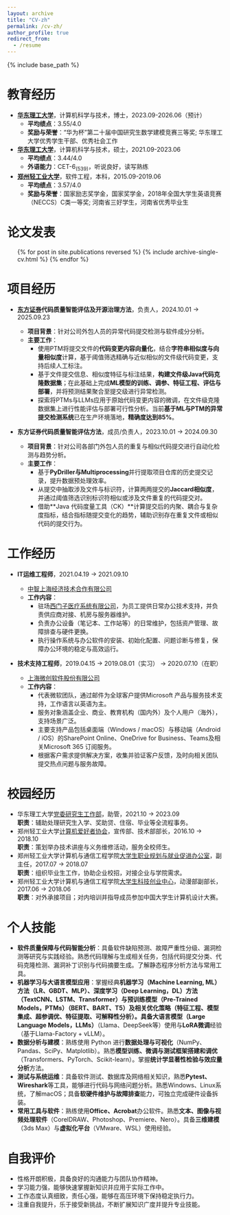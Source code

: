 ```yaml
---
layout: archive
title: "CV-zh"
permalink: /cv-zh/
author_profile: true
redirect_from:
  - /resume
---
```


{% include base_path %}

教育经历
======
* [**华东理工大学**](https://www.ecust.edu.cn/)，计算机科学与技术，博士，2023.09-2026.06（预计）
  * **平均绩点**：3.55/4.0
  * **奖励与荣誉**：“华为杯”第二十届中国研究生数学建模竞赛三等奖; 华东理工大学优秀学生干部、优秀社会工作
* [**华东理工大学**](https://www.ecust.edu.cn/)，计算机科学与技术，硕士，2021.09-2023.06
  * **平均绩点**：3.44/4.0
  * **外语能力**：CET-6<sub>(539)</sub>，听说良好，读写熟练 
* [**郑州轻工业大学**](https://www.zzuli.edu.cn/)，软件工程，本科，2015.09-2019.06
  * **平均绩点**：3.57/4.0
  * **奖励与荣誉**：国家励志奖学金，国家奖学金，2018年全国大学生英语竞赛（NECCS）C类一等奖; 河南省三好学生，河南省优秀毕业生

论文发表
======
  <ul>{% for post in site.publications reversed %}
    {% include archive-single-cv.html %}
  {% endfor %}</ul>
  

项目经历
======
* **[东方证券](https://www.dfzq.com.cn/osoa/views/main/home/index.shtml)代码质量智能评估及开源治理方法**，负责人，2024.10.01 -> 2025.09.23
  * **项目背景**：针对公司外包人员的异常代码提交检测与软件成分分析。
  * **主要工作**：
    * 使用PTM将提交文件的**代码变更内容向量化**，结合**字符串相似度与向量相似度**计算，基于阈值筛选精确与近似相似的文件级代码变更，支持后续人工标注。
    * 基于文件提交信息、相似度特征与标注结果，**构建文件级Java代码克隆数据集**；在此基础上完成**ML模型的训练、调参、特征工程、评估与部署**，并将预测结果聚合至提交级进行异常检测。
    * 探索将PTMs与LLMs应用于原始代码变更内容的微调，在文件级克隆数据集上进行性能评估与部署可行性分析。当前**基于ML与PTM的异常提交检测系统**已在生产环境落地，**精确度达到85%**。

* **东方证券代码质量智能评估方法**，成员/负责人，2023.10.01 -> 2024.09.30
  * **项目背景**：针对公司各部门外包人员的重复与相似代码提交进行自动化检测与趋势分析。
  * **主要工作**：
    * 基于**PyDriller与Multiprocessing**并行提取项目仓库的历史提交记录，提升数据预处理效率。
    * 从提交中抽取涉及文件与标识符，计算两两提交的**Jaccard相似度**，并通过阈值筛选识别标识符相似或涉及文件重复的代码提交对。
    * 借助**Java 代码度量工具（CK）**计算提交后的内聚、耦合与复杂度指标，结合指标随提交变化的趋势，辅助识别存在重复文件或相似代码的提交行为。

工作经历
======
* **IT运维工程师**，2021.04.19 -> 2021.09.10
  * [中智上海经济技术合作有限公司](https://www.ciicsh.com/ciicsh/zjzz281/zzsh/index.html)
  * **工作内容**：
    * 驻场[西门子医疗系统有限公司](https://www.siemens-healthineers.cn/)，为员工提供日常办公技术支持，并负责供应商对接、机房与服务器维护。
    * 负责办公设备（笔记本、工作站等）的日常维护，包括资产管理、故障排查与硬件更换。
    * 执行操作系统与办公软件的安装、初始化配置、问题诊断与修复，保障办公环境的稳定与高效运行。

* **技术支持工程师**，2019.04.15 -> 2019.08.01（实习） -> 2020.07.10（在职）
  * [上海微创软件股份有限公司](https://www.wicresoft.com/aboutUs.html)
  * **工作内容**：
    * 代表微软团队，通过邮件为全球客户提供Microsoft 产品与服务技术支持，工作语言以英语为主。
    * 服务对象涵盖企业、商业、教育机构（国内外）及个人用户（海外），支持场景广泛。
    * 主要支持产品包括桌面端（Windows / macOS）与移动端（Android / iOS）的SharePoint Online、OneDrive for Business、Teams及相关Microsoft 365 订阅服务。
    * 根据客户需求提供解决方案，收集并验证客户反馈，及时向相关团队提交热点问题与服务故障。

校园经历
======
* 华东理工大学[党委研究生工作部](https://gschool.ecust.edu.cn/12704/list.htm)，助管，2021.10 -> 2023.09<br>
**职责**：辅助处理研究生入学、奖助贷、住宿、毕业等全流程事务。 
* 郑州轻工业大学[计算机爱好者协会](https://baike.baidu.com/item/%E9%83%91%E5%B7%9E%E8%BD%BB%E5%B7%A5%E4%B8%9A%E5%AD%A6%E9%99%A2%E8%AE%A1%E7%AE%97%E6%9C%BA%E7%88%B1%E5%A5%BD%E8%80%85%E5%8D%8F%E4%BC%9A/15444041)，宣传部、技术部部长，2016.10 -> 2018.10<br>
**职责**：策划举办技术讲座与义务维修活动，服务全校师生。
* 郑州轻工业大学计算机与通信工程学院[大学生职业规划与就业促进办公室](https://cs.zzuli.edu.cn/jycy/main.htm)，副主任，2017.07 -> 2018.07<br>
**职责**：组织毕业生工作，协助企业校招，对接企业与学院需求。 
* 郑州轻工业大学计算机与通信工程学院[大学生科技创业中心](http://123.57.15.95/?about/)，动漫部副部长，2017.06 -> 2018.06<br>
**职责**：对外承接项目；对内培训并指导成员参加中国大学生计算机设计大赛。
  
个人技能
======
* **软件质量保障与代码智能分析**：具备软件缺陷预测、故障严重性分级、漏洞检测等研究与实践经验。熟悉代码理解与生成相关任务，包括代码提交分类、代码克隆检测、漏洞补丁识别与代码摘要生成。了解静态程序分析方法与常用工具。
* **机器学习与大语言模型应用**：掌握经典**机器学习（Machine Learning, ML）**方法（LR、GBDT、MLP）、**深度学习（Deep Learning，DL）**方法（TextCNN、LSTM、Transformer）与**预训练模型（Pre-Trained Models，PTMs）**（BERT、BART、T5）及相关优化策略（特征工程、模型集成、超参调优、特征提取、可解释性分析）。具备**大语言模型（Large Language Models，LLMs）**（Llama、DeepSeek等）使用与**LoRA微调**经验（基于Llama-Factory + vLLM）。
* **数据分析与建模**：熟练使用 Python 进行**数据处理与可视化**（NumPy、Pandas、SciPy、Matplotlib）。熟悉**模型训练、微调与测试框架搭建和调优**（Transformers、PyTorch、Scikit-learn）。掌握**统计学显著性检验与效应量分析**方法。
* **测试与系统运维**：具备软件测试、数据库及网络相关知识，熟悉**Pytest、Wireshark**等工具，能够进行代码与网络问题分析。熟悉Windows、Linux系统，了解macOS；具备**软硬件维护与故障排查**能力，可独立完成硬件设备拆装。
* **常用工具与软件**：熟练使用**Office、Acrobat**办公软件。熟悉**文本、图像与视频处理软件**（CorelDRAW、Photoshop、Premiere、Nero）。具备**三维建模**（3ds Max）与**虚拟化平台**（VMware、WSL）使用经验。


自我评价
======
* 性格开朗积极，具备良好的沟通能力与团队协作精神。
* 学习能力强，能够快速掌握新知识并应用于实际工作中。
* 工作态度认真细致，责任心强，能够在高压环境下保持稳定执行力。
* 注重自我提升，乐于接受新挑战，不断扩展知识广度并提升专业技能。
